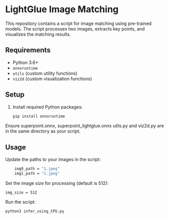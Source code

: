 # LightGlue Image Matching

This repository contains a script for image matching using pre-trained models. The script processes two images, extracts key points, and visualizes the matching results.

## Requirements

- Python 3.6+
- `onnxruntime`
- `utils` (custom utility functions)
- `viz2d` (custom visualization functions)

## Setup

1. Install required Python packages:

   ```sh
   pip install onnxruntime
   ```


Ensure superpoint.onnx, superpoint_lightglue.onnx utils.py and viz2d.py are in the same directory as your script.

## Usage

Update the paths to your images in the script:

```sh
    img0_path = "1.jpeg"
    img1_path = "2.jpeg"
```

Set the image size for processing (default is 512):

```
img_size = 512
```

Run the script:

```
python3 infer_using_CPU.py
```
